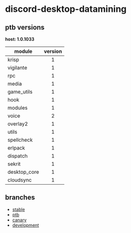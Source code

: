 # discord-desktop-datamining

## ptb versions

**host: 1.0.1033**

| module | version |
| ------ | :-----: |
| krisp | 1 |
| vigilante | 1 |
| rpc | 1 |
| media | 1 |
| game_utils | 1 |
| hook | 1 |
| modules | 1 |
| voice | 2 |
| overlay2 | 1 |
| utils | 1 |
| spellcheck | 1 |
| erlpack | 1 |
| dispatch | 1 |
| sekrit | 1 |
| desktop_core | 1 |
| cloudsync | 1 |

## branches

- [stable](https://github.com/OpenAsar/discord-desktop-datamining/tree/stable)
- [ptb](https://github.com/OpenAsar/discord-desktop-datamining/tree/ptb)
- [canary](https://github.com/OpenAsar/discord-desktop-datamining/tree/canary)
- [development](https://github.com/OpenAsar/discord-desktop-datamining/tree/development)